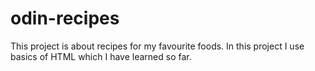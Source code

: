 # odin-recipes

This project is about recipes for my favourite foods. In this project I use basics of HTML which I have learned so far.